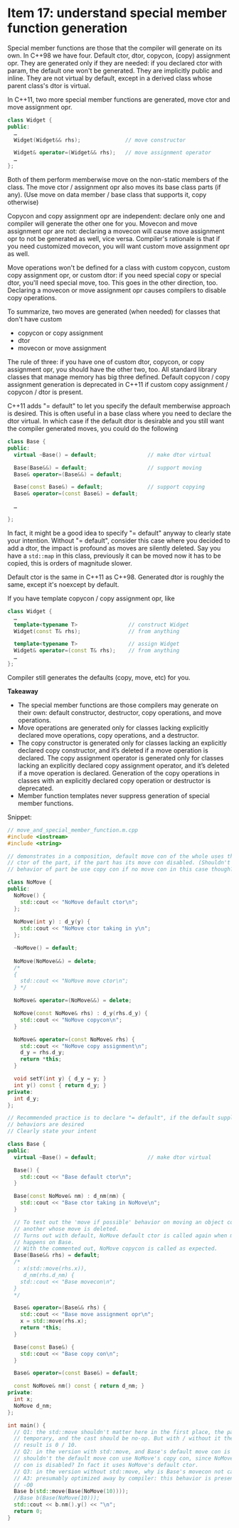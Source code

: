 # Item 17: understand special member function generation

Special member functions are those that the compiler will generate on its own.
In C++98 we have four. Default ctor, dtor, copycon, (copy) assignment opr.
They are generated only if they are needed: if you declared ctor with param, the default one won't be generated.
They are implicitly public and inline.
They are not virtual by default, except in a derived class whose parent class's dtor is virtual.

In C++11, two more special member functions are generated, move ctor and move assignment opr.
```cpp
class Widget {
public:
  …
  Widget(Widget&& rhs);              // move constructor

  Widget& operator=(Widget&& rhs);   // move assignment operator
  …
};
```
Both of them perform memberwise move on the non-static members of the class. The move ctor / assignment opr also moves its base class parts (if any).
(Use move on data member / base class that supports it, copy otherwise)

Copycon and copy assignment opr are independent: declare only one and compiler will generate the other one for you.
Movecon and move assignment opr are not: declaring a movecon will cause move assignment opr to not be generated as well, vice versa. Compiler's rationale is that if you need customized movecon, you will want custom move assignment opr as well.

Move operations won't be defined for a class with custom copycon, custom copy assignment opr, or custom dtor: if you need special copy or special dtor, you'll need special move, too.
This goes in the other direction, too. Declaring a movecon or move assignment opr causes compilers to disable copy operations.

To summarize, two moves are generated (when needed) for classes that don't have custom
* copycon or copy assignment
* dtor
* movecon or move assignment

The rule of three: if you have one of custom dtor, copycon, or copy assignment opr, you should have the other two, too.
All standard library classes that manage memory has big three defined.
Default copycon / copy assignment generation is deprecated in C++11 if custom copy assignment / copycon / dtor is present.

C++11 adds "= default" to let you specify the default memberwise approach is desired.
This is often useful in a base class where you need to declare the dtor virtual.
In which case if the default dtor is desirable and you still want the compiler generated moves, you could do the following

```cpp
class Base {
public:
  virtual ~Base() = default;                // make dtor virtual

  Base(Base&&) = default;                   // support moving
  Base& operator=(Base&&) = default;

  Base(const Base&) = default;              // support copying
  Base& operator=(const Base&) = default;

  …

};
```

In fact, it might be a good idea to specify "= default" anyway to clearly state your intention.
Without "= default", consider this case where you decided to add a dtor, the impact is profound as moves are silently deleted.
Say you have a `std::map` in this class, previously it can be moved now it has to be copied, this is orders of magnitude slower.

Default ctor is the same in C++11 as C++98.
Generated dtor is roughly the same, except it's noexcept by default.

If you have template copycon / copy assignment opr, like
```cpp
class Widget {
  …
  template<typename T>                // construct Widget
  Widget(const T& rhs);               // from anything

  template<typename T>                // assign Widget
  Widget& operator=(const T& rhs);    // from anything
  …
};
```

Compiler still generates the defaults (copy, move, etc) for you.

**Takeaway**
* The special member functions are those compilers may generate on their own: default constructor, destructor, copy operations, and move operations.
* Move operations are generated only for classes lacking explicitly declared move operations, copy operations, and a destructor.
* The copy constructor is generated only for classes lacking an explicitly declared copy constructor, and it’s deleted if a move operation is declared. The copy assignment operator is generated only for classes lacking an explicitly declared copy assignment operator, and it’s deleted if a move operation is declared. Generation of the copy operations in classes with an explicitly declared copy operation or destructor is deprecated.
* Member function templates never suppress generation of special member functions.


Snippet:
```cpp
// move_and_special_member_function.m.cpp
#include <iostream>
#include <string>

// demonstrates in a composition, default move con of the whole uses the default
// ctor of the part, if the part has its move con disabled. (Shouldn't the 
// behavior of part be use copy con if no move con in this case though?)

class NoMove {
public:
  NoMove() {
    std::cout << "NoMove default ctor\n";
  };
  
  NoMove(int y) : d_y(y) {
    std::cout << "NoMove ctor taking in y\n";
  };

  ~NoMove() = default;
  
  NoMove(NoMove&&) = delete;
  /*
  {
    std::cout << "NoMove move ctor\n";
  } */

  NoMove& operator=(NoMove&&) = delete;

  NoMove(const NoMove& rhs) : d_y(rhs.d_y) {
    std::cout << "NoMove copycon\n";
  }

  NoMove& operator=(const NoMove& rhs) {
    std::cout << "NoMove copy assignment\n";
    d_y = rhs.d_y;
    return *this;
  }

  void setY(int y) { d_y = y; }
  int y() const { return d_y; }
private:
  int d_y;
};

// Recommended practice is to declare "= default", if the default supplied
// behaviors are desired
// Clearly state your intent

class Base {
public:
  virtual ~Base() = default;                // make dtor virtual

  Base() {
    std::cout << "Base default ctor\n";
  }

  Base(const NoMove& nm) : d_nm(nm) {
    std::cout << "Base ctor taking in NoMove\n";
  }

  // To test out the 'move if possible' behavior on moving an object containing
  // another whose move is deleted.
  // Turns out with default, NoMove default ctor is called again when move
  // happens on Base.
  // With the commented out, NoMove copycon is called as expected.
  Base(Base&& rhs) = default;
  /*
   : x(std::move(rhs.x)),
     d_nm(rhs.d_nm) {
    std::cout << "Base movecon\n";
  }
  */

  Base& operator=(Base&& rhs) {
    std::cout << "Base move assignment opr\n";
    x = std::move(rhs.x);
    return *this;
  }

  Base(const Base&) {
    std::cout << "Base copy con\n";
  }

  Base& operator=(const Base&) = default;

  const NoMove& nm() const { return d_nm; }
private:
  int x;
  NoMove d_nm;
};

int main() {
  // Q1: the std::move shouldn't matter here in the first place, the param is a
  // temporary, and the cast should be no-op. But with / without it the printed
  // result is 0 / 10.
  // Q2: in the version with std::move, and Base's default move con is called,
  // shouldn't the default move con use NoMove's copy con, since NoMove's move
  // con is disabled? In fact it uses NoMove's default ctor.
  // Q3: in the version without std::move, why is Base's movecon not called?
  // A3: presumably optimized away by compiler: this behavior is present with
  // -O0
  Base b(std::move(Base(NoMove(10))));
  //Base b(Base(NoMove(10)));
  std::cout << b.nm().y() << "\n";
  return 0;
}

```
